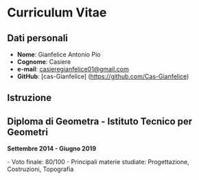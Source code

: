 # Curriculum Vitae

## Dati personali

- **Nome**: Gianfelice Antonio Pio
- **Cognome**: Casiere
- **e-mail**: casieregianfelice01@gmail.com
- **GitHub**: [cas-Gianfelice] (https://github.com/Cas-Gianfelice)

## Istruzione
## Diploma di Geometra - Istituto Tecnico per Geometri
**Settembre 2014 - Giugno 2019**

<span style="color: red;">-</span> Voto finale: 80/100
<span style="color: red;">-</span> Principali materie studiate: Progettazione, Costruzioni, Topografia

